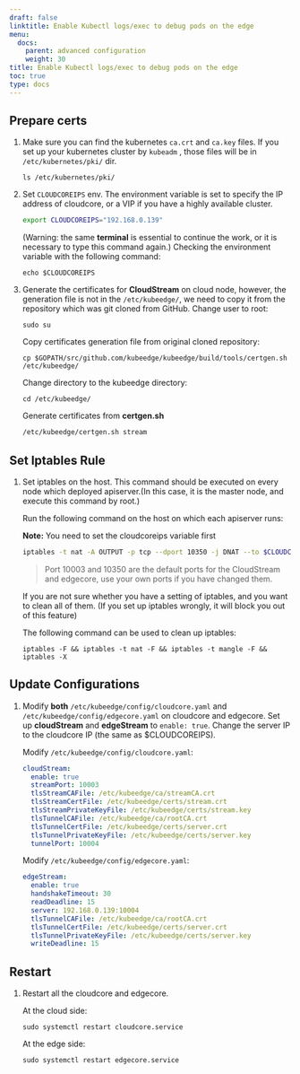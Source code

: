 ```yaml
---
draft: false
linktitle: Enable Kubectl logs/exec to debug pods on the edge
menu:
  docs:
    parent: advanced configuration
    weight: 30
title: Enable Kubectl logs/exec to debug pods on the edge
toc: true
type: docs
---
```


## Prepare certs

1. Make sure you can find the kubernetes `ca.crt` and `ca.key` files. If you set up your kubernetes cluster by `kubeadm` , those files will be in `/etc/kubernetes/pki/` dir.

    ``` shell
    ls /etc/kubernetes/pki/
    ```

2. Set `CLOUDCOREIPS` env. The environment variable is set to specify the IP address of cloudcore, or a VIP if you have a highly available cluster.

    ```bash
    export CLOUDCOREIPS="192.168.0.139"
    ```
    (Warning: the same **terminal** is essential to continue the work, or it is necessary to type this command again.) Checking the environment variable with the following command:
    ``` shell
    echo $CLOUDCOREIPS
    ```

3. Generate the certificates for **CloudStream** on cloud node, however, the generation file is not in the `/etc/kubeedge/`, we need to copy it from the repository which was git cloned from GitHub.
   Change user to root:
    ```shell
    sudo su
    ```
    Copy certificates generation file from original cloned repository:
    ```shell
    cp $GOPATH/src/github.com/kubeedge/kubeedge/build/tools/certgen.sh /etc/kubeedge/
    ```
    Change directory to the kubeedge directory:
    ```shell
    cd /etc/kubeedge/
    ```
    Generate certificates from **certgen.sh**
    ```bash
    /etc/kubeedge/certgen.sh stream
    ```

## Set Iptables Rule

1. Set iptables on the host. This command should be executed on every node which deployed apiserver.(In this case, it is the master node, and execute this command by root.)

    Run the following command on the host on which each apiserver runs:

    **Note:** You need to set the cloudcoreips variable first

    ```bash
    iptables -t nat -A OUTPUT -p tcp --dport 10350 -j DNAT --to $CLOUDCOREIPS:10003
    ```
    > Port 10003 and 10350 are the default ports for the CloudStream and edgecore,
    use your own ports if you have changed them.

    If you are not sure whether you have a setting of iptables, and you want to clean all of them.
    (If you set up iptables wrongly, it will block you out of this feature)

    The following command can be used to clean up iptables:
    ``` shell
    iptables -F && iptables -t nat -F && iptables -t mangle -F && iptables -X
    ```

## Update Configurations

1. Modify **both** `/etc/kubeedge/config/cloudcore.yaml` and `/etc/kubeedge/config/edgecore.yaml` on cloudcore and edgecore. Set up **cloudStream** and **edgeStream** to `enable: true`. Change the server IP to the cloudcore IP (the same as $CLOUDCOREIPS).

    Modify `/etc/kubeedge/config/cloudcore.yaml`:
    ```yaml
    cloudStream:
      enable: true
      streamPort: 10003
      tlsStreamCAFile: /etc/kubeedge/ca/streamCA.crt
      tlsStreamCertFile: /etc/kubeedge/certs/stream.crt
      tlsStreamPrivateKeyFile: /etc/kubeedge/certs/stream.key
      tlsTunnelCAFile: /etc/kubeedge/ca/rootCA.crt
      tlsTunnelCertFile: /etc/kubeedge/certs/server.crt
      tlsTunnelPrivateKeyFile: /etc/kubeedge/certs/server.key
      tunnelPort: 10004
    ```

    Modify `/etc/kubeedge/config/edgecore.yaml`:
    ``` yaml
    edgeStream:
      enable: true
      handshakeTimeout: 30
      readDeadline: 15
      server: 192.168.0.139:10004
      tlsTunnelCAFile: /etc/kubeedge/ca/rootCA.crt
      tlsTunnelCertFile: /etc/kubeedge/certs/server.crt
      tlsTunnelPrivateKeyFile: /etc/kubeedge/certs/server.key
      writeDeadline: 15
    ```

## Restart

1. Restart all the cloudcore and edgecore.

    At the cloud side:
    ``` shell
    sudo systemctl restart cloudcore.service
    ```

    At the edge side:
    ``` shell
    sudo systemctl restart edgecore.service
    ```
